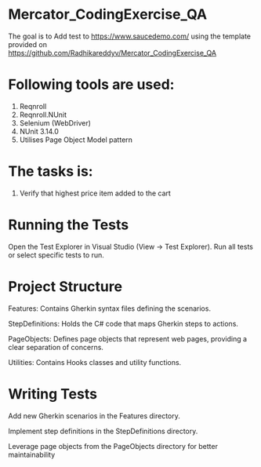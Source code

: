 # Mercator_CodingExercise_QA
The goal is to Add test to  https://www.saucedemo.com/ using the template provided on https://github.com/Radhikareddyv/Mercator_CodingExercise_QA

# Following tools are used:
1. Reqnroll
2. Reqnroll.NUnit
3. Selenium (WebDriver)
4. NUnit 3.14.0
5. Utilises Page Object Model pattern

 #  The tasks is:
1. Verify that highest price item added to the cart

# Running the Tests
Open the Test Explorer in Visual Studio (View -> Test Explorer).
Run all tests or select specific tests to run.

# Project Structure
Features: Contains Gherkin syntax files defining the scenarios.

StepDefinitions: Holds the C# code that maps Gherkin steps to actions.

PageObjects: Defines page objects that represent web pages, providing a clear separation of concerns.

Utilities: Contains Hooks classes and utility functions.

# Writing Tests
Add new Gherkin scenarios in the Features directory.

Implement step definitions in the StepDefinitions directory.

Leverage page objects from the PageObjects directory for better maintainability
